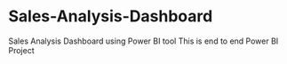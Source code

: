 # Sales-Analysis-Dashboard
Sales Analysis Dashboard using Power BI tool
This is end to end Power BI Project

